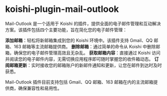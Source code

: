 # koishi-plugin-mail-outlook

Mail-Outlook 是一个适用于 Koishi 的插件，提供全面的电子邮件管理和互动解决方案。该插件包括四个主要功能，旨在简化您的电子邮件管理：

**添加邮箱**：轻松将新邮箱集成到您的 Koishi 环境中。该插件支持 Gmail、QQ 邮箱、163 邮箱等主流邮箱提供商。
**删除邮箱**：通过简单的命令从 Koishi 中删除邮箱，确保您的电子邮件管理高效且无杂乱。
**获取邮箱内容**：直接通过 Koishi 访问并阅读您的电子邮件内容，无需切换应用程序即可随时掌握您的收件箱动态。
**订阅邮箱更新**：实时接收您的邮箱账户的新邮件通知和更新，让您在邮件到达时及时获悉。

Mail-Outlook 插件目前支持包括 Gmail、QQ 邮箱、163 邮箱在内的主流邮箱提供商，确保兼容性和易用性。
